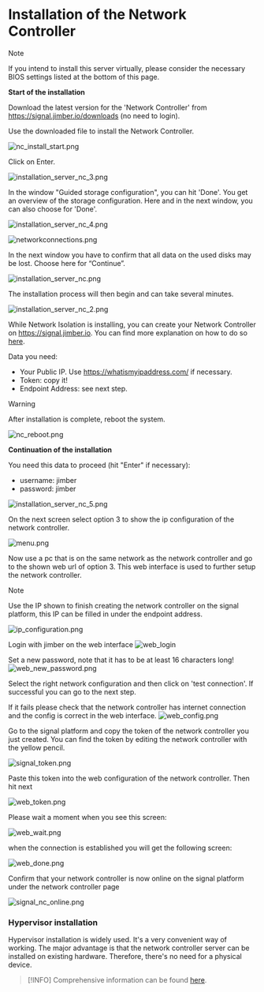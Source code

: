 # Installation of the Network Controller

> [!Note]
> If you intend to install this server virtually, please consider the necessary BIOS settings listed at the bottom of this page.


**Start of the installation**

Download the latest version for the 'Network Controller' from https://signal.jimber.io/downloads (no need to login).

Use the downloaded file to install the Network Controller. 

![nc_install_start.png](/nc_install_start.png ':size=500')

Click on Enter.

![installation_server_nc_3.png](/installation_server_nc_3.png ':size=500')

In the window "Guided storage configuration", you can hit 'Done'. You get an overview of the storage configuration. Here and in the next window, you can also choose for 'Done'. 

![installation_server_nc_4.png](/installation_server_nc_4.png ':size=500')


![networkconnections.png](/networkconnections.png ':size=500')



<!-- Then you will see a window with the message “Confirm destructive action”. This is a warning that all data on the used disks will be lost. Only in case of starting this process by mistake, you can choose here for “Continue”. -->

In the next window you have to confirm that all data on the used disks may be lost. Choose here for “Continue”. 

![installation_server_nc.png](/installation_server_nc.png ':size=500')

The installation process will then begin and can take several minutes.

![installation_server_nc_2.png](/installation_server_nc_2.png ':size=500')

While Network Isolation is installing,  you can create your Network Controller on https://signal.jimber.io.  You can find more explanation on how to do so [here](https://docs.jimber.io/#/./devices/networkcontrollers/networkcontrollers).

Data you need:
- Your Public IP. Use https://whatismyipaddress.com/ if necessary. 
- Token: copy it!
- Endpoint Address: see next step.

> [!Warning]
> After installation is complete, reboot the system.

![nc_reboot.png](/nc_reboot.png ':size=500')

**Continuation of the installation**

You need this data to proceed (hit "Enter" if necessary):
- username: jimber
- password: jimber


![installation_server_nc_5.png](/installation_server_nc_5.png ':size=500')

On the next screen select option 3 to show the ip configuration of the network controller.

![menu.png](./menu.png)

Now use a pc that is on the same network as the network controller and go to the shown web url of option 3. This web interface is used to further setup the network controller.

> [!Note]
>Use the IP shown to finish creating the network controller on the signal platform, this IP can be filled in under the endpoint address.

![ip_configuration.png](./ip_configuration.png)


Login with jimber on the web interface
![web_login](./web_login.png)

Set a new password, note that it has to be at least 16 characters long!
![web_new_password.png](./web_new_password.png)

Select the right network configuration and then click on 'test connection'. If successful you can go to the next step.

If it fails please check that the network controller has internet connection and the config is correct in the web interface.
![web_config.png](./web_config.png)

Go to the signal platform and copy the token of the network controller you just created. You can find the token by editing the network controller with the yellow pencil.

![signal_token.png](./signal_token.png)

Paste this token into the web configuration of the network controller. Then hit next

![web_token.png](./web_token.png)

Please wait a moment when you see this screen:

![web_wait.png](./web_wait.png)

when the connection is established you will get the following screen:

![web_done.png](./web_done.png)

Confirm that your network controller is now online on the signal platform under the network controller page

![signal_nc_online.png](./signal_nc_online.png)


### Hypervisor installation

Hypervisor installation is widely used. It's a very convenient way of working. The major advantage is that the network controller server can be installed on existing hardware. Therefore, there's no need for a physical device. 

> [!INFO]
> Comprehensive information can be found [here](/./advanced/hypervisorinstallation/hypervisorinstallation.md).
